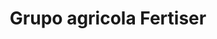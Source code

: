 ---
title: "Grupo agricola Fertiser"
url: /san-miguel-balderas/grupo-agricola-fertiser-calle-licenciado-miguel-aleman-oriente/
shop: agraria
---